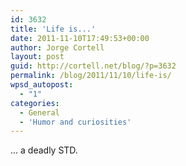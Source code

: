 ```yaml
---
id: 3632
title: 'Life is...'
date: 2011-11-10T17:49:53+00:00
author: Jorge Cortell
layout: post
guid: http://cortell.net/blog/?p=3632
permalink: /blog/2011/11/10/life-is/
wpsd_autopost:
  - "1"
categories:
  - General
  - 'Humor and curiosities'
---
```

... a deadly STD.